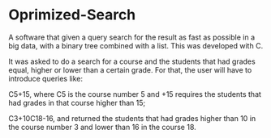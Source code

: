 # Oprimized-Search
A software that given a query search for the result as fast as possible in a big data, with a binary tree combined with a list. This was developed with C.

It was asked to do a search for a course and the students that had grades equal, higher or lower than a certain grade. For that, the user will have to introduce queries like:

C5+15, where C5 is the course number 5 and +15 requires the students that had grades in that course higher than 15;

C3+10C18-16, and returned the students that had grades higher than 10 in the course number 3 and lower than 16 in the course 18.
